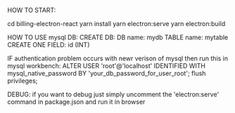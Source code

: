 HOW TO START:

cd billing-electron-react
yarn install
yarn electron:serve
yarn electron:build


HOW TO USE mysql DB:
CREATE DB:
DB name: mydb
TABLE name: mytable
CREATE ONE FIELD: id (INT)


IF authentication problem occurs with newr verison of mysql then run this in mysql workbench:
ALTER USER 'root'@'localhost' IDENTIFIED WITH mysql_native_password BY 'your_db_password_for_user_root';
flush privileges;



DEBUG:
if you want to debug just simply uncomment the 'electron:serve' command in package.json and run it in browser